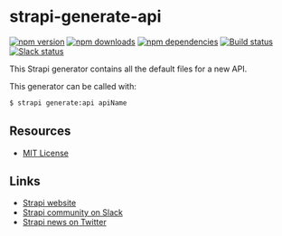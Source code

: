 # strapi-generate-api

[![npm version](https://img.shields.io/npm/v/strapi-generate-api.svg)](https://www.npmjs.org/package/strapi-generate-api)
[![npm downloads](https://img.shields.io/npm/dm/strapi-generate-api.svg)](https://www.npmjs.org/package/strapi-generate-api)
[![npm dependencies](https://david-dm.org/wistityhq/strapi-generate-api.svg)](https://david-dm.org/wistityhq/strapi-generate-api)
[![Build status](https://travis-ci.org/wistityhq/strapi-generate-api.svg?branch=master)](https://travis-ci.org/wistityhq/strapi-generate-api)
[![Slack status](http://strapi-slack.herokuapp.com/badge.svg)](http://slack.strapi.io)

This Strapi generator contains all the default files for a new API.

This generator can be called with:

```bash
$ strapi generate:api apiName
```

## Resources

- [MIT License](LICENSE.md)

## Links

- [Strapi website](http://strapi.io/)
- [Strapi community on Slack](http://slack.strapi.io)
- [Strapi news on Twitter](https://twitter.com/strapijs)
